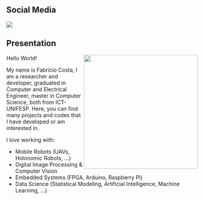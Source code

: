## Social Media

[![](https://img.shields.io/badge/-LinkedIn-blue?style=flat-square&logo=Linkedin&logoColor=white&link=)](https://www.linkedin.com/in/fabriciocostasouza/)

## Presentation

<img align="right" width="300" src="https://media3.giphy.com/media/l0MYOPuzB2vYtm8XS/giphy.gif?cid=790b7611b783a329b99b463ae9ffc9c522f82d08fda467b1&rid=giphy.gif&ct=gf">

Hello World!

My name is Fabrício Costa, I am a researcher and developer, graduated in Computer and Electrical Engineer, master in Computer Science, both from ICT-UNIFESP. Here, you can find many projects and codes that I have developed or am interested in.

I love working with:
- Mobile Robots (UAVs, Holonomic Robots, ...)
- Digital Image Processing & Computer Vision
- Embedded Systems (FPGA, Arduino, Raspberry Pi)
- Data Science (Statistical Modeling, Artificial Intelligence, Machine Learning, ...)
